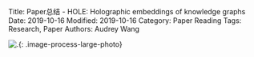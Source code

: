 Title: Paper总结 - HOLE: Holographic embeddings of knowledge graphs
Date: 2019-10-16
Modified: 2019-10-16
Category: Paper Reading
Tags: Research, Paper
Authors: Audrey Wang

![.]({static}/pictures/hole/1.jpg){: .image-process-large-photo}